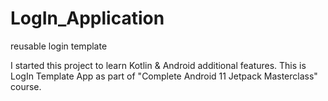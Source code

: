 # LogIn_Application
reusable login template

I started this project to learn Kotlin & Android additional features.
This is LogIn Template App as part of "Complete Android 11 Jetpack Masterclass" course.
